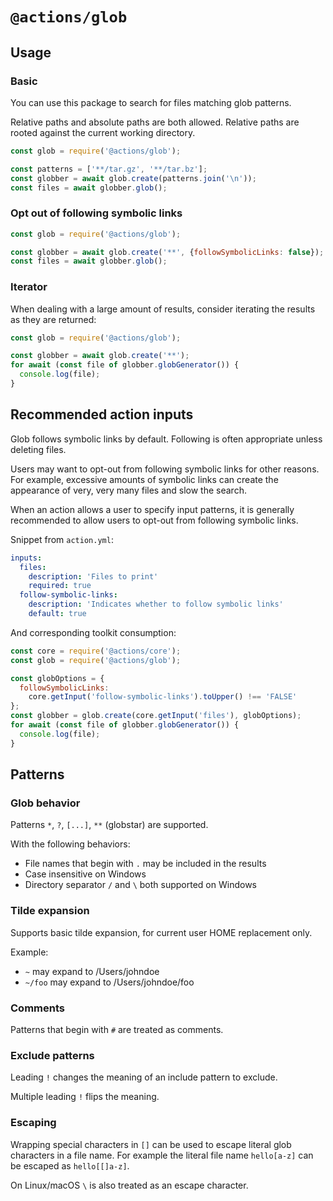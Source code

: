 # `@actions/glob`

## Usage

### Basic

You can use this package to search for files matching glob patterns.

Relative paths and absolute paths are both allowed. Relative paths are rooted against the current working directory.

```js
const glob = require('@actions/glob');

const patterns = ['**/tar.gz', '**/tar.bz'];
const globber = await glob.create(patterns.join('\n'));
const files = await globber.glob();
```

### Opt out of following symbolic links

```js
const glob = require('@actions/glob');

const globber = await glob.create('**', {followSymbolicLinks: false});
const files = await globber.glob();
```

### Iterator

When dealing with a large amount of results, consider iterating the results as they are returned:

```js
const glob = require('@actions/glob');

const globber = await glob.create('**');
for await (const file of globber.globGenerator()) {
  console.log(file);
}
```

## Recommended action inputs

Glob follows symbolic links by default. Following is often appropriate unless deleting files.

Users may want to opt-out from following symbolic links for other reasons. For example,
excessive amounts of symbolic links can create the appearance of very, very many files
and slow the search.

When an action allows a user to specify input patterns, it is generally recommended to
allow users to opt-out from following symbolic links.

Snippet from `action.yml`:

```yaml
inputs:
  files:
    description: 'Files to print'
    required: true
  follow-symbolic-links:
    description: 'Indicates whether to follow symbolic links'
    default: true
```

And corresponding toolkit consumption:

```js
const core = require('@actions/core');
const glob = require('@actions/glob');

const globOptions = {
  followSymbolicLinks:
    core.getInput('follow-symbolic-links').toUpper() !== 'FALSE'
};
const globber = glob.create(core.getInput('files'), globOptions);
for await (const file of globber.globGenerator()) {
  console.log(file);
}
```

## Patterns

### Glob behavior

Patterns `*`, `?`, `[...]`, `**` (globstar) are supported.

With the following behaviors:

- File names that begin with `.` may be included in the results
- Case insensitive on Windows
- Directory separator `/` and `\` both supported on Windows

### Tilde expansion

Supports basic tilde expansion, for current user HOME replacement only.

Example:

- `~` may expand to /Users/johndoe
- `~/foo` may expand to /Users/johndoe/foo

### Comments

Patterns that begin with `#` are treated as comments.

### Exclude patterns

Leading `!` changes the meaning of an include pattern to exclude.

Multiple leading `!` flips the meaning.

### Escaping

Wrapping special characters in `[]` can be used to escape literal glob characters
in a file name. For example the literal file name `hello[a-z]` can be escaped as `hello[[]a-z]`.

On Linux/macOS `\` is also treated as an escape character.

